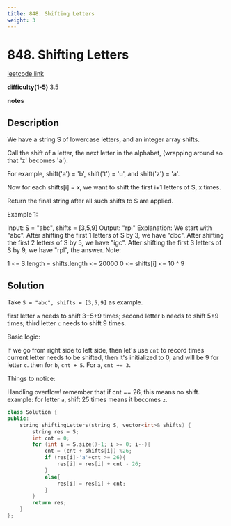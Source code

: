 ```yaml
---
title: 848. Shifting Letters
weight: 3
---
```

# 848. Shifting Letters
[leetcode link](https://leetcode.com/problems/shifting-letters/)

**difficulty(1-5)** 
3.5

**notes**   


## Description
We have a string S of lowercase letters, and an integer array shifts.

Call the shift of a letter, the next letter in the alphabet, (wrapping around so that 'z' becomes 'a'). 

For example, shift('a') = 'b', shift('t') = 'u', and shift('z') = 'a'.

Now for each shifts[i] = x, we want to shift the first i+1 letters of S, x times.

Return the final string after all such shifts to S are applied.

Example 1:

Input: S = "abc", shifts = [3,5,9]
Output: "rpl"
Explanation: 
We start with "abc".
After shifting the first 1 letters of S by 3, we have "dbc".
After shifting the first 2 letters of S by 5, we have "igc".
After shifting the first 3 letters of S by 9, we have "rpl", the answer.
Note:

1 <= S.length = shifts.length <= 20000
0 <= shifts[i] <= 10 ^ 9

## Solution

Take `S = "abc", shifts = [3,5,9]` as example. 

first letter `a` needs to shift 3+5+9 times; second letter `b` needs to shift 5+9 times; third letter `c` needs to shift 9 times.

Basic logic:

If we go from right side to left side, then let's use `cnt` to record times current letter needs to be shifted, then it's initialized to 0, and will be 9 for letter `c`. then for `b`, `cnt + 5`. For `a`, `cnt += 3`.

Things to notice:

Handling overflow! remember that if cnt == 26, this means no shift. example: for letter `a`, shift 25 times means it becomes `z`.

```c++
class Solution {
public:
    string shiftingLetters(string S, vector<int>& shifts) {
        string res = S;
        int cnt = 0;
        for (int i = S.size()-1; i >= 0; i--){
            cnt = (cnt + shifts[i]) %26;
            if (res[i]-'a'+cnt >= 26){
                res[i] = res[i] + cnt - 26;
            }
            else{
                res[i] = res[i] + cnt;
            }
        }
        return res;
    }
};
```


